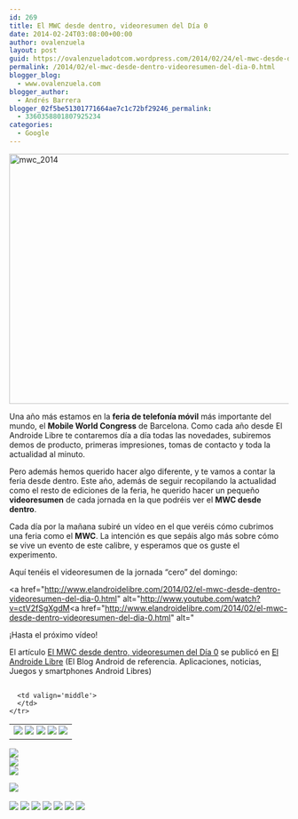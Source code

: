 ```yaml
---
id: 269
title: El MWC desde dentro, videoresumen del Día 0
date: 2014-02-24T03:08:00+00:00
author: ovalenzuela
layout: post
guid: https://ovalenzueladotcom.wordpress.com/2014/02/24/el-mwc-desde-dentro-videoresumen-del-dia-0
permalink: /2014/02/el-mwc-desde-dentro-videoresumen-del-dia-0.html
blogger_blog:
  - www.ovalenzuela.com
blogger_author:
  - Andrés Barrera
blogger_02f5be51301771664ae7c1c72bf29246_permalink:
  - 3360358801807925234
categories:
  - Google
---
```

[<img class="aligncenter size-large wp-image-128313" alt="mwc_2014" src="http://www.elandroidelibre.com/wp-content/uploads/2014/02/mwc_2014-680x450.jpg" width="680" height="450" />](http://www.elandroidelibre.com/wp-content/uploads/2014/02/mwc_2014.jpg)

Una año más estamos en la **feria de telefonía móvil** más importante del mundo, el **Mobile World Congress** de Barcelona. Como cada año desde El Androide Libre te contaremos día a día todas las novedades, subiremos demos de producto, primeras impresiones, tomas de contacto y toda la actualidad al minuto.

Pero además hemos querido hacer algo diferente, y te vamos a contar la feria desde dentro. Este año, además de seguir recopilando la actualidad como el resto de ediciones de la feria, he querido hacer un pequeño **videoresumen** de cada jornada en la que podréis ver el **MWC desde dentro**.

Cada día por la mañana subiré un vídeo en el que veréis cómo cubrimos una feria como el **MWC**. La intención es que sepáis algo más sobre cómo se vive un evento de este calibre, y esperamos que os guste el experimento.

Aquí tenéis el videoresumen de la jornada “cero” del domingo:

<a href="http://www.elandroidelibre.com/2014/02/el-mwc-desde-dentro-videoresumen-del-dia-0.html" alt="http://www.youtube.com/watch?v=ctV2fSgXgdM<a href="http://www.elandroidelibre.com/2014/02/el-mwc-desde-dentro-videoresumen-del-dia-0.html" alt="

¡Hasta el próximo vídeo!

El artículo [El MWC desde dentro, videoresumen del Día 0](http://www.elandroidelibre.com/2014/02/el-mwc-desde-dentro-videoresumen-del-dia-0.html) se publicó en [El Androide Libre](http://www.elandroidelibre.com) (El Blog Android de referencia. Aplicaciones, noticias, Juegos y smartphones Android Libres)


<img width="1" height="1" src="http://rss.feedsportal.com/c/34005/f/617036/s/37749622/sc/15/mf.gif" border="0" /> 

<div>
  <table border='0'>
    <tr>
      <td valign='middle'>
        <a href="http://share.feedsportal.com/share/twitter/?u=http%3A%2F%2Fwww.elandroidelibre.com%2F2014%2F02%2Fel-mwc-desde-dentro-videoresumen-del-dia-0.html&t=El+MWC+desde+dentro%2C+videoresumen+del+D%C3%ADa+0" target="_blank"><img src="http://res3.feedsportal.com/social/twitter.png" border="0" /></a> <a href="http://share.feedsportal.com/share/facebook/?u=http%3A%2F%2Fwww.elandroidelibre.com%2F2014%2F02%2Fel-mwc-desde-dentro-videoresumen-del-dia-0.html&t=El+MWC+desde+dentro%2C+videoresumen+del+D%C3%ADa+0" target="_blank"><img src="http://res3.feedsportal.com/social/facebook.png" border="0" /></a> <a href="http://share.feedsportal.com/share/linkedin/?u=http%3A%2F%2Fwww.elandroidelibre.com%2F2014%2F02%2Fel-mwc-desde-dentro-videoresumen-del-dia-0.html&t=El+MWC+desde+dentro%2C+videoresumen+del+D%C3%ADa+0" target="_blank"><img src="http://res3.feedsportal.com/social/linkedin.png" border="0" /></a> <a href="http://share.feedsportal.com/share/gplus/?u=http%3A%2F%2Fwww.elandroidelibre.com%2F2014%2F02%2Fel-mwc-desde-dentro-videoresumen-del-dia-0.html&t=El+MWC+desde+dentro%2C+videoresumen+del+D%C3%ADa+0" target="_blank"><img src="http://res3.feedsportal.com/social/googleplus.png" border="0" /></a> <a href="http://share.feedsportal.com/share/email/?u=http%3A%2F%2Fwww.elandroidelibre.com%2F2014%2F02%2Fel-mwc-desde-dentro-videoresumen-del-dia-0.html&t=El+MWC+desde+dentro%2C+videoresumen+del+D%C3%ADa+0" target="_blank"><img src="http://res3.feedsportal.com/social/email.png" border="0" /></a>
      </td>
      
      <td valign='middle'>
      </td>
    </tr>
  </table>
</div>

[<img src="http://da.feedsportal.com/r/187558138120/u/49/f/617036/c/34005/s/37749622/sc/15/rc/1/rc.img" border="0" />](http://da.feedsportal.com/r/187558138120/u/49/f/617036/c/34005/s/37749622/sc/15/rc/1/rc.htm)  
[<img src="http://da.feedsportal.com/r/187558138120/u/49/f/617036/c/34005/s/37749622/sc/15/rc/2/rc.img" border="0" />](http://da.feedsportal.com/r/187558138120/u/49/f/617036/c/34005/s/37749622/sc/15/rc/2/rc.htm)  
[<img src="http://da.feedsportal.com/r/187558138120/u/49/f/617036/c/34005/s/37749622/sc/15/rc/3/rc.img" border="0" />](http://da.feedsportal.com/r/187558138120/u/49/f/617036/c/34005/s/37749622/sc/15/rc/3/rc.htm)

[<img src="http://da.feedsportal.com/r/187558138120/u/49/f/617036/c/34005/s/37749622/a2.img" border="0" />](http://da.feedsportal.com/r/187558138120/u/49/f/617036/c/34005/s/37749622/a2.htm)
<img width="1" height="1" src="http://pi.feedsportal.com/r/187558138120/u/49/f/617036/c/34005/s/37749622/a2t.img" border="0" /> 

<div>
  <a href="http://feeds.feedburner.com/~ff/elandroidelibre?a=jhS4_rEGuX8:bkJtMcSkqEM:ecdYMiMMAMM"><img src="http://feeds.feedburner.com/~ff/elandroidelibre?d=ecdYMiMMAMM" border="0" /></a> <a href="http://feeds.feedburner.com/~ff/elandroidelibre?a=jhS4_rEGuX8:bkJtMcSkqEM:V_sGLiPBpWU"><img src="http://feeds.feedburner.com/~ff/elandroidelibre?i=jhS4_rEGuX8:bkJtMcSkqEM:V_sGLiPBpWU" border="0" /></a> <a href="http://feeds.feedburner.com/~ff/elandroidelibre?a=jhS4_rEGuX8:bkJtMcSkqEM:7Q72WNTAKBA"><img src="http://feeds.feedburner.com/~ff/elandroidelibre?d=7Q72WNTAKBA" border="0" /></a> <a href="http://feeds.feedburner.com/~ff/elandroidelibre?a=jhS4_rEGuX8:bkJtMcSkqEM:dnMXMwOfBR0"><img src="http://feeds.feedburner.com/~ff/elandroidelibre?d=dnMXMwOfBR0" border="0" /></a> <a href="http://feeds.feedburner.com/~ff/elandroidelibre?a=jhS4_rEGuX8:bkJtMcSkqEM:yIl2AUoC8zA"><img src="http://feeds.feedburner.com/~ff/elandroidelibre?d=yIl2AUoC8zA" border="0" /></a> <a href="http://feeds.feedburner.com/~ff/elandroidelibre?a=jhS4_rEGuX8:bkJtMcSkqEM:qj6IDK7rITs"><img src="http://feeds.feedburner.com/~ff/elandroidelibre?d=qj6IDK7rITs" border="0" /></a> <a href="http://feeds.feedburner.com/~ff/elandroidelibre?a=jhS4_rEGuX8:bkJtMcSkqEM:I9og5sOYxJI"><img src="http://feeds.feedburner.com/~ff/elandroidelibre?d=I9og5sOYxJI" border="0" /></a>
</div>

<img src="http://feeds.feedburner.com/~r/elandroidelibre/~4/jhS4_rEGuX8" height="1" width="1" />